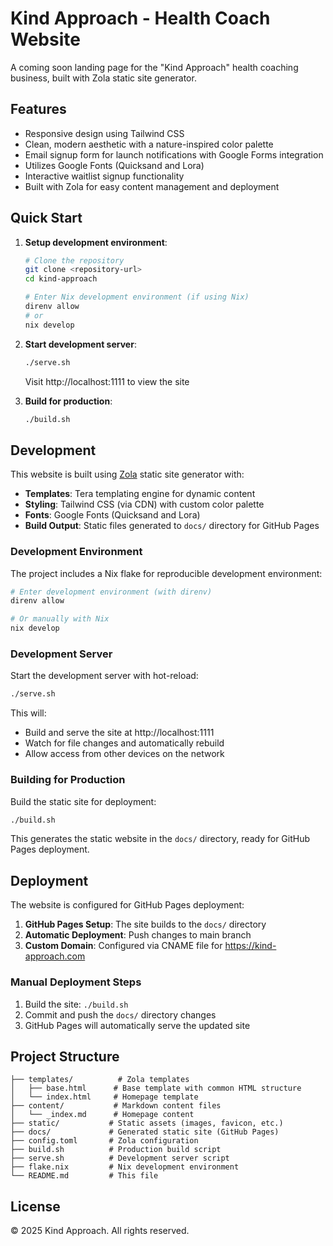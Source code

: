 # Kind Approach - Health Coach Website

A coming soon landing page for the "Kind Approach" health coaching business, built with Zola static site generator.

## Features

- Responsive design using Tailwind CSS
- Clean, modern aesthetic with a nature-inspired color palette
- Email signup form for launch notifications with Google Forms integration
- Utilizes Google Fonts (Quicksand and Lora)
- Interactive waitlist signup functionality
- Built with Zola for easy content management and deployment

## Quick Start

1. **Setup development environment**:
   ```bash
   # Clone the repository
   git clone <repository-url>
   cd kind-approach
   
   # Enter Nix development environment (if using Nix)
   direnv allow
   # or
   nix develop
   ```

2. **Start development server**:
   ```bash
   ./serve.sh
   ```
   Visit http://localhost:1111 to view the site

3. **Build for production**:
   ```bash
   ./build.sh
   ```

## Development

This website is built using [Zola](https://www.getzola.org/) static site generator with:

- **Templates**: Tera templating engine for dynamic content
- **Styling**: Tailwind CSS (via CDN) with custom color palette
- **Fonts**: Google Fonts (Quicksand and Lora)
- **Build Output**: Static files generated to `docs/` directory for GitHub Pages

### Development Environment

The project includes a Nix flake for reproducible development environment:

```bash
# Enter development environment (with direnv)
direnv allow

# Or manually with Nix
nix develop
```

### Development Server

Start the development server with hot-reload:

```bash
./serve.sh
```

This will:
- Build and serve the site at http://localhost:1111
- Watch for file changes and automatically rebuild
- Allow access from other devices on the network

### Building for Production

Build the static site for deployment:

```bash
./build.sh
```

This generates the static website in the `docs/` directory, ready for GitHub Pages deployment.

## Deployment

The website is configured for GitHub Pages deployment:

1. **GitHub Pages Setup**: The site builds to the `docs/` directory
2. **Automatic Deployment**: Push changes to main branch
3. **Custom Domain**: Configured via CNAME file for https://kind-approach.com

### Manual Deployment Steps

1. Build the site: `./build.sh`
2. Commit and push the `docs/` directory changes
3. GitHub Pages will automatically serve the updated site

## Project Structure

```
├── templates/          # Zola templates
│   ├── base.html      # Base template with common HTML structure
│   └── index.html     # Homepage template
├── content/           # Markdown content files
│   └── _index.md      # Homepage content
├── static/           # Static assets (images, favicon, etc.)
├── docs/             # Generated static site (GitHub Pages)
├── config.toml       # Zola configuration
├── build.sh          # Production build script
├── serve.sh          # Development server script
├── flake.nix         # Nix development environment
└── README.md         # This file
```

## License

© 2025 Kind Approach. All rights reserved.
